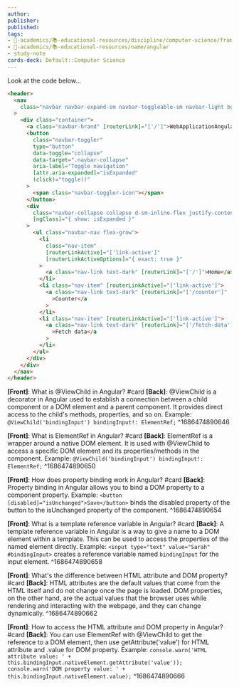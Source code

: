 ```yaml
---
author: 
publisher: 
published: 
tags: 
- 🔴-academics/📚-educational-resources/discipline/computer-science/framework/angular
- 🔴-academics/📚-educational-resources/name/angular
- study-note 
cards-deck: Default::Computer Science
---
```


Look at the code below…
```html
<header>
  <nav
    class="navbar navbar-expand-sm navbar-toggleable-sm navbar-light bg-white border-bottom box-shadow mb-3"
  >
    <div class="container">
      <a class="navbar-brand" [routerLink]="['/']">WebApplicationAngular</a>
      <button
        class="navbar-toggler"
        type="button"
        data-toggle="collapse"
        data-target=".navbar-collapse"
        aria-label="Toggle navigation"
        [attr.aria-expanded]="isExpanded"
        (click)="toggle()"
      >
        <span class="navbar-toggler-icon"></span>
      </button>
      <div
        class="navbar-collapse collapse d-sm-inline-flex justify-content-end"
        [ngClass]="{ show: isExpanded }"
      >
        <ul class="navbar-nav flex-grow">
          <li
            class="nav-item"
            [routerLinkActive]="['link-active']"
            [routerLinkActiveOptions]="{ exact: true }"
          >
            <a class="nav-link text-dark" [routerLink]="['/']">Home</a>
          </li>
          <li class="nav-item" [routerLinkActive]="['link-active']">
            <a class="nav-link text-dark" [routerLink]="['/counter']"
              >Counter</a
            >
          </li>
          <li class="nav-item" [routerLinkActive]="['link-active']">
            <a class="nav-link text-dark" [routerLink]="['/fetch-data']"
              >Fetch data</a
            >
          </li>
        </ul>
      </div>
    </div>
  </nav>
</header>
```


**[Front]**: What is @ViewChild in Angular? #card 
**[Back]**: @ViewChild is a decorator in Angular used to establish a connection between a child component or a DOM element and a parent component. It provides direct access to the child's methods, properties, and so on. Example: `@ViewChild('bindingInput') bindingInput!: ElementRef;`
^1686474890646

**[Front]**: What is ElementRef in Angular? #card 
**[Back]**: ElementRef is a wrapper around a native DOM element. It is used with @ViewChild to access a specific DOM element and its properties/methods in the component. Example: `@ViewChild('bindingInput') bindingInput!: ElementRef;`
^1686474890650

**[Front]**: How does property binding work in Angular? #card 
**[Back]**: Property binding in Angular allows you to bind a DOM property to a component property. Example: `<button [disabled]="isUnchanged">Save</button>` binds the disabled property of the button to the isUnchanged property of the component.
^1686474890654

**[Front]**: What is a template reference variable in Angular? #card 
**[Back]**: A template reference variable in Angular is a way to give a name to a DOM element within a template. This can be used to access the properties of the named element directly. Example: `<input type="text" value="Sarah" #bindingInput>` creates a reference variable named `bindingInput` for the input element.
^1686474890658

**[Front]**: What's the difference between HTML attribute and DOM property? #card 
**[Back]**: HTML attributes are the default values that come from the HTML itself and do not change once the page is loaded. DOM properties, on the other hand, are the actual values that the browser uses while rendering and interacting with the webpage, and they can change dynamically.
^1686474890662

**[Front]**: How to access the HTML attribute and DOM property in Angular? #card
**[Back]**: You can use ElementRef with @ViewChild to get the reference to a DOM element, then use getAttribute('value') for HTML attribute and .value for DOM property. Example: `console.warn('HTML attribute value: ' + this.bindingInput.nativeElement.getAttribute('value')); console.warn('DOM property value: ' + this.bindingInput.nativeElement.value);`
^1686474890666



